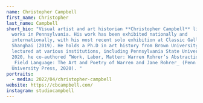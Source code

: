```yaml
---
name: Christopher Campbell
first_name: Christopher
last_name: Campbell
short_bio: "Visual artist and art historian **Christopher Campbell** lives and
  works in Pennsylvania. His work has been exhibited nationally and
  internationally, with his most recent solo exhibition at Classic Gallery in
  Shanghai (2019). He holds a Ph.D in art history from Brown University and has
  lectured at various institutions, including Pennsylvania State University. In
  2020, he co-authored “Work, Labor, Matter: Warren Rohrer’s Abstraction” for
  _Field Language: The Art and Poetry of Warren and Jane Rohrer_ (Penn State
  University Press, 2020). "
portraits:
  - media: 2022/04/christopher-campbell
website: https://cbcampbell.com/
instagram: studiocampbell
---
```

